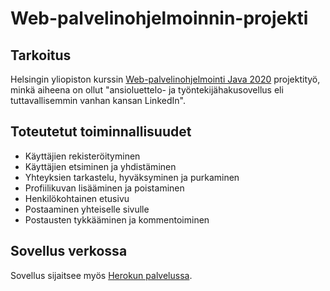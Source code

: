 # Web-palvelinohjelmoinnin-projekti

## Tarkoitus
Helsingin yliopiston kurssin [Web-palvelinohjelmointi Java 2020](https://web-palvelinohjelmointi-20.mooc.fi/projekti) projektityö, minkä aiheena on ollut "ansioluettelo- ja työntekijähakusovellus eli tuttavallisemmin vanhan kansan LinkedIn".

## Toteutetut toiminnallisuudet
* Käyttäjien rekisteröityminen
* Käyttäjien etsiminen ja yhdistäminen
* Yhteyksien tarkastelu, hyväksyminen ja purkaminen
* Profiilikuvan lisääminen ja poistaminen
* Henkilökohtainen etusivu
* Postaaminen yhteiselle sivulle
* Postausten tykkääminen ja kommentoiminen

## Sovellus verkossa
Sovellus sijaitsee myös [Herokun palvelussa](https://intense-harbor-77342.herokuapp.com/).
